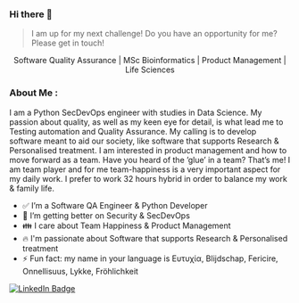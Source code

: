 ### Hi there 👋

<!--
**F3licity/F3licity** is a ✨ _special_ ✨ repository because its `README.md` (this file) appears on your GitHub profile.

Here are some ideas to get you started:

- 🔭 I’m currently working on ...
- 🌱 I’m currently learning ...
- 👯 I’m looking to collaborate on ...
- 🤔 I’m looking for help with ...
- 💬 Ask me about ...
- 📫 How to reach me: ...
- 😄 Pronouns: ...
- ⚡ Fun fact: ...
-->

> I am up for my next challenge! Do you have an opportunity for me? Please get in touch!

<div align="center">Software Quality Assurance | MSc Bioinformatics | Product Management | Life Sciences </div>

### About Me :
I am a Python SecDevOps engineer with studies in Data Science.
My passion about quality, as well as my keen eye for detail, is what
lead me to Testing automation and Quality Assurance.
My calling is to develop software meant to aid our society, like software that supports Research & Personalised treatment.
I am interested in product management and how to move forward as a team. Have you
heard of the ’glue’ in a team? That’s me! I am team player and for me
team-happiness is a very important aspect for my daily work. I prefer to
work 32 hours hybrid in order to balance my work & family life.

- ✅ I’m a Software QA Engineer & Python Developer
- 🌱 I’m getting better on Security & SecDevOps
- 👪 I care about Team Happiness & Product Management
- 🔥 I'm passionate about Software that supports Research & Personalised treatment
- ⚡ Fun fact: my name in your language is Ευτυχία, Blijdschap, Fericire, Onnellisuus, Lykke, Fröhlichkeit 

<div id="badges">
  <a href="https://www.linkedin.com/in/eftychia-thomaidou/">
    <img src="https://img.shields.io/badge/LinkedIn-blue?style=for-the-badge&logo=linkedin&logoColor=white" alt="LinkedIn Badge"/>
  </a>
</div>
